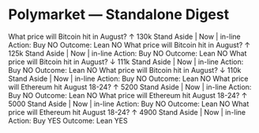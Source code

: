 # Polymarket — Standalone Digest

What price will Bitcoin hit in August? ↑ 130k
Stand Aside | Now | in-line
Action: Buy NO
Outcome: Lean NO
What price will Bitcoin hit in August? ↑ 125k
Stand Aside | Now | in-line
Action: Buy NO
Outcome: Lean NO
What price will Bitcoin hit in August? ↓ 111k
Stand Aside | Now | in-line
Action: Buy NO
Outcome: Lean NO
What price will Bitcoin hit in August? ↓ 110k
Stand Aside | Now | in-line
Action: Buy NO
Outcome: Lean NO
What price will Ethereum hit August 18-24? ↑ 5200
Stand Aside | Now | in-line
Action: Buy NO
Outcome: Lean NO
What price will Ethereum hit August 18-24? ↑ 5000
Stand Aside | Now | in-line
Action: Buy NO
Outcome: Lean NO
What price will Ethereum hit August 18-24? ↑ 4900
Stand Aside | Now | in-line
Action: Buy YES
Outcome: Lean YES
